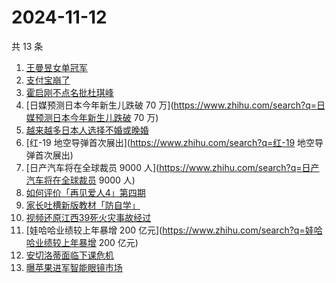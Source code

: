 # 2024-11-12

共 13 条

<!-- BEGIN ZHIHUSEARCH -->
<!-- 最后更新时间 Tue Nov 12 2024 12:11:41 GMT+0800 (China Standard Time) -->
1. [王曼昱女单冠军](https://www.zhihu.com/search?q=王曼昱女单冠军)
1. [支付宝崩了](https://www.zhihu.com/search?q=支付宝崩了)
1. [霍启刚不点名批杜琪峰](https://www.zhihu.com/search?q=霍启刚不点名批杜琪峰)
1. [日媒预测日本今年新生儿跌破 70 万](https://www.zhihu.com/search?q=日媒预测日本今年新生儿跌破 70 万)
1. [越来越多日本人选择不婚或晚婚](https://www.zhihu.com/search?q=越来越多日本人选择不婚或晚婚)
1. [红-19 地空导弹首次展出](https://www.zhihu.com/search?q=红-19 地空导弹首次展出)
1. [日产汽车将在全球裁员 9000 人](https://www.zhihu.com/search?q=日产汽车将在全球裁员 9000 人)
1. [如何评价「再见爱人4」第四期](https://www.zhihu.com/search?q=如何评价「再见爱人4」第四期)
1. [家长吐槽新版教材「防自学」](https://www.zhihu.com/search?q=家长吐槽新版教材「防自学」)
1. [视频还原江西39死火灾事故经过](https://www.zhihu.com/search?q=视频还原江西39死火灾事故经过)
1. [娃哈哈业绩较上年暴增 200 亿元](https://www.zhihu.com/search?q=娃哈哈业绩较上年暴增 200 亿元)
1. [安切洛蒂面临下课危机](https://www.zhihu.com/search?q=安切洛蒂面临下课危机)
1. [曝苹果进军智能眼镜市场](https://www.zhihu.com/search?q=曝苹果进军智能眼镜市场)
<!-- END ZHIHUSEARCH -->
